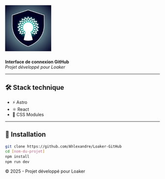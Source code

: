 # <img src="./src/assets/images/loaker_logo.jpeg" alt="Loaker" width="150"/>

**Interface de connexion GitHub**  
*Projet développé pour Loaker*

---

## 🛠 Stack technique
- ⚡️ Astro
- ⚛️ React
- 🎨 CSS Modules

---

## 🚀 Installation
```bash
git clone https://github.com/Ahlexandre/Loaker-GitHub
cd [nom-du-projet]
npm install
npm run dev
```

© 2025 - Projet développé pour Loaker